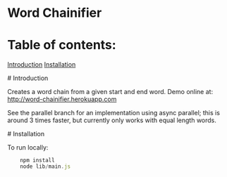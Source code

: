 Word Chainifier
===============

# Table of contents:

[Introduction](#Introduction)
[Installation](#Installation)

<a name="Introduction" />
# Introduction

Creates a word chain from a given start and end word. Demo online at: <a href="http://word-chainifier.herokuapp.com">http://word-chainifier.herokuapp.com</a>

See the parallel branch for an implementation using async parallel; this is around 3 times faster, but currently only works with equal length words.

<a name="Installation" />
# Installation

To run locally:

```javascript
    npm install
    node lib/main.js
```